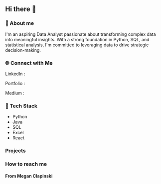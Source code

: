 ## Hi there 👋

### 🚀 About me
I'm an aspiring Data Analyst passionate about transforming complex data into meaningful insights. With a strong foundation in Python, SQL, and statistical analysis, I'm committed to leveraging data to drive strategic decision-making. 
### 🌐 Connect with Me 

LinkedIn : 

Portfolio : 

Medium : 

### 👾 Tech Stack
- Python
- Java
- SQL
- Excel
- React

### Projects 


### How to reach me 


#### From Megan Clapinski 

